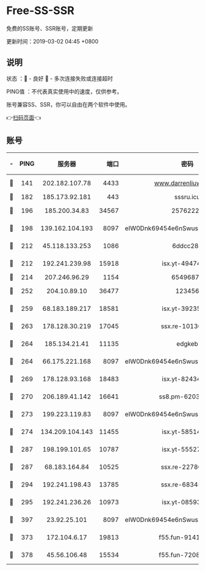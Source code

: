 # Free-SS-SSR

免费的SS账号、SSR账号，定期更新

更新时间：2019-03-02 04:45 +0800

## 说明

状态     ：🙂 - 良好 🙁 - 多次连接失败或连接超时

PING值   ：不代表真实使用中的速度，仅供参考。

账号兼容SS、SSR，你可以自由在两个软件中使用。

👉[扫码页面](https://liesauer.github.io/free-ss-ssr.github.io/)👈

## 账号

|-|PING|服务器|端口|密码|加密方式|区域|
|:----:|:----:|:-----:|-----:|:----:|:----:|:----:|
|🙂|141|202.182.107.78|4433|www.darrenliuwei.com|aes-256-cfb|JP|
|🙂|182|185.173.92.181|443|sssru.icu|rc4-md5|RU|
|🙂|196|185.200.34.83|34567|25762225|aes-256-cfb|US|
|🙂|198|139.162.104.193|8097|eIW0Dnk69454e6nSwuspv9DmS201tQ0D|aes-256-cfb|JP|
|🙂|212|45.118.133.253|1086|6ddcc286|aes-256-cfb|SG|
|🙂|212|192.241.239.98|15918|isx.yt-49474525|aes-256-cfb|US|
|🙂|214|207.246.96.29|1154|65496879|chacha20|US|
|🙂|252|204.10.89.10|36477|123456|aes-256-cfb|US|
|🙂|259|68.183.189.217|18581|isx.yt-39235450|aes-256-cfb|SG|
|🙂|263|178.128.30.219|17045|ssx.re-10130614|aes-256-cfb|SG|
|🙂|264|185.134.21.41|11135|edgkeb|aes-256-cfb|GB|
|🙂|264|66.175.221.168|8097|eIW0Dnk69454e6nSwuspv9DmS201tQ0D|aes-256-cfb|US|
|🙂|269|178.128.93.168|18483|isx.yt-82434305|aes-256-cfb|SG|
|🙂|270|206.189.41.142|16641|ss8.pm-62032966|aes-256-cfb|SG|
|🙂|273|199.223.119.83|8097|eIW0Dnk69454e6nSwuspv9DmS201tQ0D|aes-256-cfb|US|
|🙂|274|134.209.104.143|11455|isx.yt-58514874|aes-256-cfb|SG|
|🙂|287|198.199.101.65|10787|isx.yt-55527234|aes-256-cfb|US|
|🙂|287|68.183.164.84|10525|ssx.re-22780644|aes-256-cfb|US|
|🙂|294|192.241.198.43|13785|ssx.re-68345510|aes-256-cfb|US|
|🙂|295|192.241.236.26|10973|isx.yt-08593579|aes-256-cfb|US|
|🙂|397|23.92.25.101|8097|eIW0Dnk69454e6nSwuspv9DmS201tQ0D|aes-256-cfb|US|
|🙂|373|172.104.6.17|19813|f55.fun-91414761|aes-256-cfb|US|
|🙂|378|45.56.106.48|15534|f55.fun-72089775|aes-256-cfb|US|
